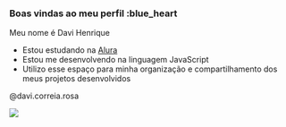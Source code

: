 ### Boas vindas ao meu perfil :blue_heart

Meu nome é Davi Henrique

- Estou estudando na [Alura](https://www.alura.com.br)
- Estou me desenvolvendo na linguagem JavaScript
- Utilizo esse espaço para minha organização e compartilhamento dos meus projetos desenvolvidos

@davi.correia.rosa

![](https://media.tenor.com/4fH8zSIuSvcAAAAM/cristiano-ronaldo-soccer.gif
)
